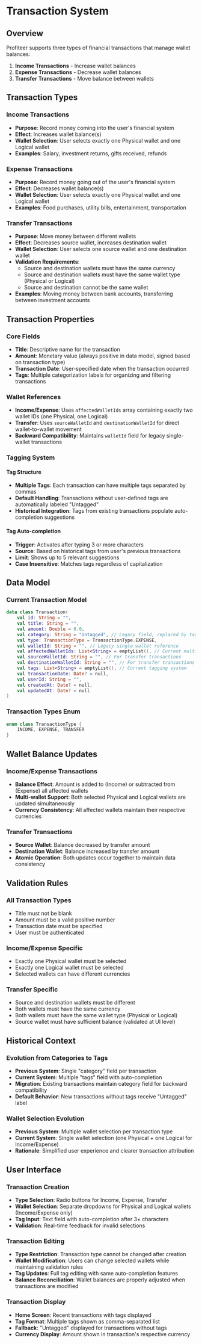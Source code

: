 # Transaction System

## Overview

Profiteer supports three types of financial transactions that manage wallet balances:

1. **Income Transactions** - Increase wallet balances
2. **Expense Transactions** - Decrease wallet balances  
3. **Transfer Transactions** - Move balance between wallets

## Transaction Types

### Income Transactions
- **Purpose**: Record money coming into the user's financial system
- **Effect**: Increases wallet balance(s)
- **Wallet Selection**: User selects exactly one Physical wallet and one Logical wallet
- **Examples**: Salary, investment returns, gifts received, refunds

### Expense Transactions
- **Purpose**: Record money going out of the user's financial system
- **Effect**: Decreases wallet balance(s)
- **Wallet Selection**: User selects exactly one Physical wallet and one Logical wallet
- **Examples**: Food purchases, utility bills, entertainment, transportation

### Transfer Transactions
- **Purpose**: Move money between different wallets
- **Effect**: Decreases source wallet, increases destination wallet
- **Wallet Selection**: User selects one source wallet and one destination wallet
- **Validation Requirements**:
  - Source and destination wallets must have the same currency
  - Source and destination wallets must have the same wallet type (Physical or Logical)
  - Source and destination cannot be the same wallet
- **Examples**: Moving money between bank accounts, transferring between investment accounts

## Transaction Properties

### Core Fields
- **Title**: Descriptive name for the transaction
- **Amount**: Monetary value (always positive in data model, signed based on transaction type)
- **Transaction Date**: User-specified date when the transaction occurred
- **Tags**: Multiple categorization labels for organizing and filtering transactions

### Wallet References
- **Income/Expense**: Uses `affectedWalletIds` array containing exactly two wallet IDs (one Physical, one Logical)
- **Transfer**: Uses `sourceWalletId` and `destinationWalletId` for direct wallet-to-wallet movement
- **Backward Compatibility**: Maintains `walletId` field for legacy single-wallet transactions

### Tagging System

#### Tag Structure
- **Multiple Tags**: Each transaction can have multiple tags separated by commas
- **Default Handling**: Transactions without user-defined tags are automatically labeled "Untagged"
- **Historical Integration**: Tags from existing transactions populate auto-completion suggestions

#### Tag Auto-completion
- **Trigger**: Activates after typing 3 or more characters
- **Source**: Based on historical tags from user's previous transactions
- **Limit**: Shows up to 5 relevant suggestions
- **Case Insensitive**: Matches tags regardless of capitalization

## Data Model

### Current Transaction Model
```kotlin
data class Transaction(
    val id: String = "",
    val title: String = "",
    val amount: Double = 0.0,
    val category: String = "Untagged", // Legacy field, replaced by tags
    val type: TransactionType = TransactionType.EXPENSE,
    val walletId: String = "", // Legacy single wallet reference
    val affectedWalletIds: List<String> = emptyList(), // Current multi-wallet support
    val sourceWalletId: String = "", // For transfer transactions
    val destinationWalletId: String = "", // For transfer transactions
    val tags: List<String> = emptyList(), // Current tagging system
    val transactionDate: Date? = null,
    val userId: String = "",
    val createdAt: Date? = null,
    val updatedAt: Date? = null
)
```

### Transaction Types Enum
```kotlin
enum class TransactionType {
    INCOME, EXPENSE, TRANSFER
}
```

## Wallet Balance Updates

### Income/Expense Transactions
- **Balance Effect**: Amount is added to (Income) or subtracted from (Expense) all affected wallets
- **Multi-wallet Support**: Both selected Physical and Logical wallets are updated simultaneously
- **Currency Consistency**: All affected wallets maintain their respective currencies

### Transfer Transactions
- **Source Wallet**: Balance decreased by transfer amount
- **Destination Wallet**: Balance increased by transfer amount
- **Atomic Operation**: Both updates occur together to maintain data consistency

## Validation Rules

### All Transaction Types
- Title must not be blank
- Amount must be a valid positive number
- Transaction date must be specified
- User must be authenticated

### Income/Expense Specific
- Exactly one Physical wallet must be selected
- Exactly one Logical wallet must be selected
- Selected wallets can have different currencies

### Transfer Specific
- Source and destination wallets must be different
- Both wallets must have the same currency
- Both wallets must have the same wallet type (Physical or Logical)
- Source wallet must have sufficient balance (validated at UI level)

## Historical Context

### Evolution from Categories to Tags
- **Previous System**: Single "category" field per transaction
- **Current System**: Multiple "tags" field with auto-completion
- **Migration**: Existing transactions maintain category field for backward compatibility
- **Default Behavior**: New transactions without tags receive "Untagged" label

### Wallet Selection Evolution
- **Previous System**: Multiple wallet selection per transaction type
- **Current System**: Single wallet selection (one Physical + one Logical for Income/Expense)
- **Rationale**: Simplified user experience and clearer transaction attribution

## User Interface

### Transaction Creation
- **Type Selection**: Radio buttons for Income, Expense, Transfer
- **Wallet Selection**: Separate dropdowns for Physical and Logical wallets (Income/Expense only)
- **Tag Input**: Text field with auto-completion after 3+ characters
- **Validation**: Real-time feedback for invalid selections

### Transaction Editing
- **Type Restriction**: Transaction type cannot be changed after creation
- **Wallet Modification**: Users can change selected wallets while maintaining validation rules
- **Tag Updates**: Full tag editing with same auto-completion features
- **Balance Reconciliation**: Wallet balances are properly adjusted when transactions are modified

### Transaction Display
- **Home Screen**: Recent transactions with tags displayed
- **Tag Format**: Multiple tags shown as comma-separated list
- **Fallback**: "Untagged" displayed for transactions without tags
- **Currency Display**: Amount shown in transaction's respective currency